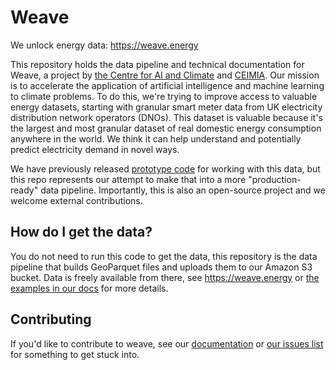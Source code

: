 # Weave
We unlock energy data: https://weave.energy

This repository holds the data pipeline and technical documentation for Weave, a project
by [the Centre for AI and Climate](https://www.c-ai-c.org/) and
[CEIMIA](https://ceimia.org). Our mission is to accelerate the application of artificial
intelligence and machine learning to climate problems. To do this, we're trying to
improve access to valuable energy datasets, starting with granular smart meter data from
UK electricity distribution network operators (DNOs). This dataset is valuable because
it's the largest and most granular dataset of real domestic energy consumption anywhere
in the world. We think it can help understand and potentially predict electricity demand
in novel ways.

We have previously released
[prototype code](https://github.com/centre-for-ai-and-climate/lv-feeder-smart-meter-data)
for working with this data, but this repo represents our attempt to make that into a
more "production-ready" data pipeline. Importantly, this is also an open-source project
and we welcome external contributions.

## How do I get the data?
You do not need to run this code to get the data, this repository is the data pipeline
that builds GeoParquet files and uploads them to our Amazon S3 bucket. Data is freely
available from there, see https://weave.energy or
[the examples in our docs](docs/smart-meter-examples.ipynb) for more details.

## Contributing
If you'd like to contribute to weave, see our [documentation](CONTRIBUTING.md) or [our
issues list](https://github.com/centre-for-ai-and-climate/weave/contribute) for something
to get stuck into.